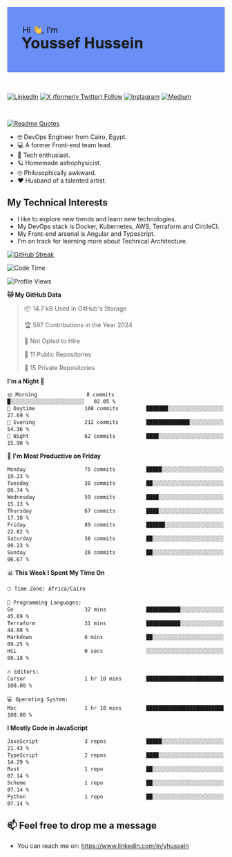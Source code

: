 [![Youssef's GitHub Banner](./assets/youssef-hussein.png)](https://github.com/yorki404)

</br>

[![LinkedIn](https://img.shields.io/badge/linkedin-%230077B5.svg?style=for-the-badge&logo=linkedin&logoColor=white)](https://www.linkedin.com/in/yhussein/)
[![X (formerly Twitter) Follow](https://img.shields.io/twitter/follow/devqik_?style=for-the-badge&logo=X&logoColor=White&labelColor=White)](https://twitter.com/devqik_)
[![Instagram](https://img.shields.io/badge/devqik-E4405F?style=for-the-badge&logo=Instagram&logoColor=white)](https://instagram.com/devqik)
[![Medium](https://img.shields.io/badge/Medium-12100E?style=for-the-badge&logo=medium&logoColor=white)](https://medium.com/@devqik)

</br>

[![Readme Quotes](https://quotes-github-readme.vercel.app/api?type=horizontal&theme=dark)](https://github.com/piyushsuthar/github-readme-quotes)

- :nerd_face: DevOps Engineer from Cairo, Egypt.
- :computer: A former Front-end team lead.
- :satellite: Tech enthusiast.
- :ringed_planet: Homemade astrophysicist.
- :roll_eyes: Philosophically awkward.
- :heart: Husband of a talented artist.

## My Technical Interests

- I like to explore new trends and learn new technologies.
- My DevOps stack is Docker, Kubernetes, AWS, Terraform and CircleCI.
- My Front-end arsenal is Angular and Typescript.
- I'm on track for learning more about Technical Architecture.

[![GitHub Streak](https://streak-stats.demolab.com/?user=devqik&theme=dark)](https://git.io/streak-stats)

<!--START_SECTION:waka-->
![Code Time](http://img.shields.io/badge/Code%20Time-872%20hrs%2035%20mins-blue)

![Profile Views](http://img.shields.io/badge/Profile%20Views-0-blue)

**🐱 My GitHub Data** 

> 📦 14.7 kB Used in GitHub's Storage 
 > 
> 🏆 597 Contributions in the Year 2024
 > 
> 🚫 Not Opted to Hire
 > 
> 📜 11 Public Repositories 
 > 
> 🔑 15 Private Repositories 
 > 
**I'm a Night 🦉** 

```text
🌞 Morning                8 commits           █░░░░░░░░░░░░░░░░░░░░░░░░   02.05 % 
🌆 Daytime                108 commits         ███████░░░░░░░░░░░░░░░░░░   27.69 % 
🌃 Evening                212 commits         ██████████████░░░░░░░░░░░   54.36 % 
🌙 Night                  62 commits          ████░░░░░░░░░░░░░░░░░░░░░   15.90 % 
```
📅 **I'm Most Productive on Friday** 

```text
Monday                   75 commits          █████░░░░░░░░░░░░░░░░░░░░   19.23 % 
Tuesday                  38 commits          ██░░░░░░░░░░░░░░░░░░░░░░░   09.74 % 
Wednesday                59 commits          ████░░░░░░░░░░░░░░░░░░░░░   15.13 % 
Thursday                 67 commits          ████░░░░░░░░░░░░░░░░░░░░░   17.18 % 
Friday                   89 commits          ██████░░░░░░░░░░░░░░░░░░░   22.82 % 
Saturday                 36 commits          ██░░░░░░░░░░░░░░░░░░░░░░░   09.23 % 
Sunday                   26 commits          ██░░░░░░░░░░░░░░░░░░░░░░░   06.67 % 
```


📊 **This Week I Spent My Time On** 

```text
🕑︎ Time Zone: Africa/Cairo

💬 Programming Languages: 
Go                       32 mins             ███████████░░░░░░░░░░░░░░   45.69 % 
Terraform                31 mins             ███████████░░░░░░░░░░░░░░   44.88 % 
Markdown                 6 mins              ██░░░░░░░░░░░░░░░░░░░░░░░   09.25 % 
HCL                      0 secs              ░░░░░░░░░░░░░░░░░░░░░░░░░   00.18 % 

🔥 Editors: 
Cursor                   1 hr 10 mins        █████████████████████████   100.00 % 

💻 Operating System: 
Mac                      1 hr 10 mins        █████████████████████████   100.00 % 
```

**I Mostly Code in JavaScript** 

```text
JavaScript               3 repos             █████░░░░░░░░░░░░░░░░░░░░   21.43 % 
TypeScript               2 repos             ████░░░░░░░░░░░░░░░░░░░░░   14.29 % 
Rust                     1 repo              ██░░░░░░░░░░░░░░░░░░░░░░░   07.14 % 
Scheme                   1 repo              ██░░░░░░░░░░░░░░░░░░░░░░░   07.14 % 
Python                   1 repo              ██░░░░░░░░░░░░░░░░░░░░░░░   07.14 % 
```




<!--END_SECTION:waka-->

## 📫 Feel free to drop me a message
- You can reach me on: https://www.linkedin.com/in/yhussein
